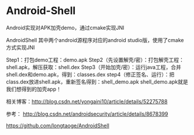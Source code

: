 # Android-Shell
Android实现对APK加壳demo，通过cmake实现JNI


AndroidShell
其中两个android源程序对应的android studio版，使用了cmake 方式实现JNI

Step1：打包demo工程：demo.apk
Step2（先设置解壳/密）：打包解壳工程：shell.apk，解压获取：shell.dex
Step3（开始加壳/密）：运行java工程，合并shell.dex和demo.apk，得到：classes.dex
step4（修正签名、运行）：把class.dex放进shell.apk，重新签名得到：shell_demo.apk
shell_demo.apk就是我们想得到的加壳app！


相关博客：http://blog.csdn.net/yongaini10/article/details/52275788

参考： http://blog.csdn.net/androidsecurity/article/details/8678399

  https://github.com/longtaoge/AndroidShell
